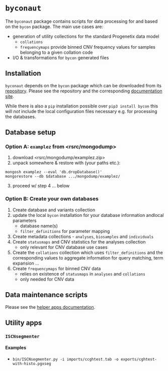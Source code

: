 # `byconaut`

The `byconaut` package contains scripts for data processing for and based on the
`bycon` package. The main use cases are:

* generation of utility collections for the standard Progenetix data model
    - `collations`
    - `frequencymaps` provide binned CNV frequency values for samples belonging
      to a given collation code
* I/O & transformations for `bycon` generated files

## Installation

`byconaut` depends on the `bycon` package which can be downloaded from its
[repository](http://github.com/progenetix/bycon/). Please see the repository
and the corresponding [documentation site](http://bycon.progenetix.org).

While there is also a `pip` installation possible over `pip3 install bycon`
this will _not_ include the local configuration files necessary e.g. for
processing the databases.

## Database setup

### Option A: `examplez` from <rsrc/mongodump>

1. download <rsrc/mongodump/examplez.zip>
2. unpack somewhere & restore with (your paths etc.):
```
mongosh examplez --eval 'db.dropDatabase()'
mongorestore --db $database .../mongodump/examplez/
```
3. proceed w/ step 4 ... below

### Option B: Create your own databases

1. Create database and variants collection
2. update the local `bycon` installation for your database information andlocal parameters
    * database name(s)
    * `filter_definitions` for parameter mapping
3. Create metadata collections - `analyses`, `biosamples` and `individuals`
4. Create `statusmaps` and CNV statistics for the analyses collection
    * only relevant for CNV database use cases
5. Create the `collations` collection which uses `filter_definitions` and the
   corresponding values to aggregate information for query matching, term expansion ...
6. Create `frequencymaps` for binned CNV data
    * relies on existence of `statusmaps` in `analyses` and `collations`
    * only needed for CNV data

## Data maintenance scripts

Please see the [helper apps documentation](applications/#data-transformation-database-maintenance).

## Utility apps

### `ISCNsegmenter`

#### Examples

* `bin/ISCNsegmenter.py -i imports/ccghtest.tab -o exports/cghtest-with-histo.pgxseg`
